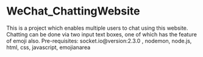 # WeChat_ChattingWebsite
This is a project which enables multiple users to chat using this website. Chatting can be done via two input text boxes, one of which has the feature of emoji also.
Pre-requisites: socket.io@version:2.3.0 , nodemon, node.js, html, css, javascript, emojianarea
